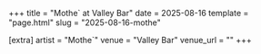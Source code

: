 +++
title = "Mothe` at Valley Bar"
date = 2025-08-16
template = "page.html"
slug = "2025-08-16-mothe"

[extra]
artist = "Mothe`"
venue = "Valley Bar"
venue_url = ""
+++

